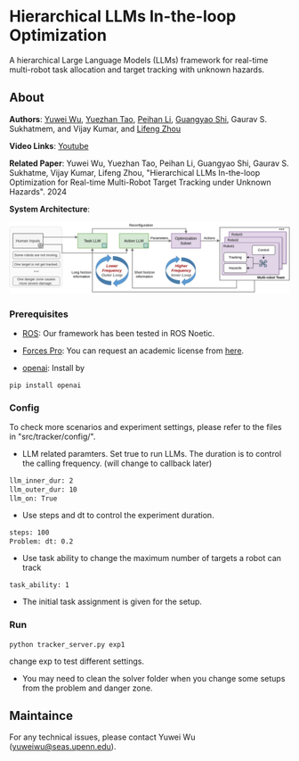 # Hierarchical LLMs In-the-loop Optimization

A hierarchical Large Language Models (LLMs) framework for real-time multi-robot task allocation and target tracking with unknown hazards.


## About 

__Authors__: [Yuwei Wu](https://github.com/yuwei-wu), [Yuezhan Tao](https://sites.google.com/view/yuezhantao/home), [Peihan Li](https://scholar.google.com/citations?user=Qg7-Gr0AAAAJ&hl=en), [Guangyao Shi](https://guangyaoshi.github.io/), Gaurav S. Sukhatmem, and Vijay Kumar, and [Lifeng Zhou](https://zhourobotics.github.io/)

__Video Links__:  [Youtube](https://youtu.be/282BHEHNBq8)


__Related Paper__: Yuwei Wu, Yuezhan Tao, Peihan Li, Guangyao Shi, Gaurav S. Sukhatme, Vijay Kumar,  Lifeng Zhou, "Hierarchical LLMs In-the-loop Optimization for Real-time Multi-Robot Target Tracking under Unknown Hazards". 2024


__System Architecture__: 

<p align="center">
  <img src="docs/llm.png" />
</p>



### Prerequisites

- [ROS](https://wiki.ros.org/ROS/Installation): Our framework has been tested in ROS Noetic.

- [Forces Pro](https://www.embotech.com/products/forcespro/overview/): You can request an academic license from [here](https://www.embotech.com/products/forcespro/licensing/).

- [openai](https://platform.openai.com/docs/overview): Install by 

```
pip install openai
```


### Config

To check more scenarios and experiment settings, please refer to the files in "src/tracker/config/".

- LLM related paramters. Set true to run LLMs. The duration is to control the calling frequency. (will change to callback later)

```
llm_inner_dur: 2
llm_outer_dur: 10
llm_on: True
```

- Use steps and dt to control the experiment duration.
```
steps: 100
Problem: dt: 0.2
```

- Use task ability to change the maximum number of targets a robot can track
```
task_ability: 1
```

- The initial task assignment is given for the setup.


### Run


```
python tracker_server.py exp1
```

change exp to test different settings.

- You may need to clean the solver folder when you change some setups from the problem and danger zone.


## Maintaince

For any technical issues, please contact Yuwei Wu (yuweiwu@seas.upenn.edu).
